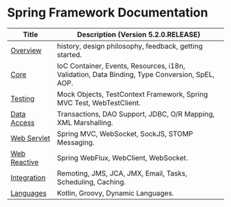 # Spring Framework Documentation

| Title                                                        | Description (Version 5.2.0.RELEASE)                          |
| ------------------------------------------------------------ | ------------------------------------------------------------ |
| [Overview](https://github.com/Binvy/green-handbook/blob/master/notes/back-end/java/framework/spring/Overview/README.md) | history, design philosophy, feedback, getting started.       |
| [Core](https://github.com/Binvy/green-handbook/blob/master/notes/back-end/java/framework/spring/Core/README.md) | IoC Container, Events, Resources, i18n, Validation, Data Binding, Type Conversion, SpEL, AOP. |
| [Testing](https://github.com/Binvy/green-handbook/blob/master/notes/back-end/java/framework/spring/Testing/README.md) | Mock Objects, TestContext Framework, Spring MVC Test, WebTestClient. |
| [Data Access](https://github.com/Binvy/green-handbook/blob/master/notes/back-end/java/framework/spring/DataAccess/README.md) | Transactions, DAO Support, JDBC, O/R Mapping, XML Marshalling. |
| [Web Servlet](https://github.com/Binvy/green-handbook/blob/master/notes/back-end/java/framework/spring/WebServlet/README.md) | Spring MVC, WebSocket, SockJS, STOMP Messaging.              |
| [Web Reactive](https://github.com/Binvy/green-handbook/blob/master/notes/back-end/java/framework/spring/WebReactive/README.md) | Spring WebFlux, WebClient, WebSocket.                        |
| [Integration](https://github.com/Binvy/green-handbook/blob/master/notes/back-end/java/framework/spring/Integration/README.md) | Remoting, JMS, JCA, JMX, Email, Tasks, Scheduling, Caching.  |
| [Languages](https://github.com/Binvy/green-handbook/blob/master/notes/back-end/java/framework/spring/Languages/README.md) | Kotlin, Groovy, Dynamic Languages.                           |